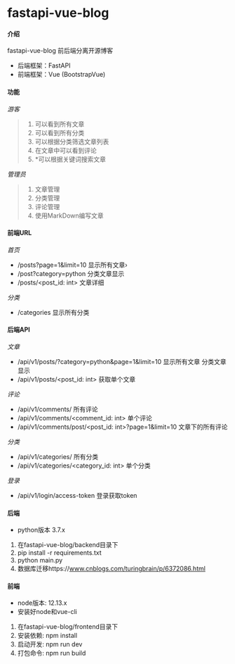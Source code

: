 # fastapi-vue-blog

#### 介绍
fastapi-vue-blog
前后端分离开源博客
* 后端框架：FastAPI
* 前端框架：Vue (BootstrapVue)


#### 功能

*游客*

>1. 可以看到所有文章
>2. 可以看到所有分类
>3. 可以根据分类筛选文章列表
>4. 在文章中可以看到评论
>5. *可以根据关键词搜索文章

*管理员*

>1. 文章管理
>2. 分类管理
>3. 评论管理
>4. 使用MarkDown编写文章

#### 前端URL

*首页*

* /posts?page=1&limit=10 显示所有文章›
* /post?category=python 分类文章显示
* /posts/<post_id: int> 文章详细

*分类*

* /categories 显示所有分类

#### 后端API

*文章*

* /api/v1/posts/?category=python&page=1&limit=10 显示所有文章 分类文章显示
* /api/v1/posts/<post_id: int> 获取单个文章

*评论*

* /api/v1/comments/ 所有评论
* /api/v1/comments/<comment_id: int> 单个评论
* /api/v1/comments/post/<post_id: int>?page=1&limit=10 文章下的所有评论

*分类*

* /api/v1/categories/ 所有分类
* /api/v1/categories/<category_id: int> 单个分类

*登录*

* /api/v1/login/access-token 登录获取token


#### 后端 

* python版本 3.7.x

1. 在fastapi-vue-blog/backend目录下
2. pip install -r requirements.txt
3. python main.py
4. 数据库迁移https://www.cnblogs.com/turingbrain/p/6372086.html

#### 前端

* node版本: 12.13.x
* 安装好node和vue-cli

1.  在fastapi-vue-blog/frontend目录下
2.  安装依赖: npm install
3.  启动开发: npm run dev
4.  打包命令: npm run build 

